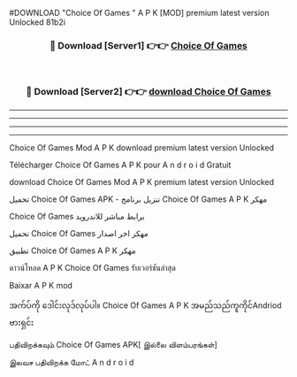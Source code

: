 #DOWNLOAD "Choice Of Games " A P K [MOD] premium latest version Unlocked 81b2i 



<div align="center">

<h3>🔴 Download [Server1] 👉👉 <a href="https://apkdownload12.web.app/?title=Choice Of Games ">Choice Of Games  </a></h3><br>

<h3>🔴 Download [Server2] 👉👉 <a href="https://apkdownload12.web.app/?title=Choice Of Games ">download Choice Of Games  </a></h3>
</div>


----------------------------------------------------------

----------------------------------------------------------

----------------------------------------------------------

----------------------------------------------------------


Choice Of Games  Mod A P K download premium latest version Unlocked

Télécharger  Choice Of Games  A P K pour A n d r o i d Gratuit

download Choice Of Games  Mod A P K premium latest version Unlocked

تحميل Choice Of Games  APK - تنزيل برنامج Choice Of Games  A P K مهكر

Choice Of Games  برابط مباشر للاندرويد

تحميل Choice Of Games  مهكر اخر اصدار

تطبيق Choice Of Games  A P K مهكر

ดาวน์โหลด A P K Choice Of Games  รับเวอร์ชันล่าสุด

Baixar A P K mod

အက်ပ်ကို ဒေါင်းလုဒ်လုပ်ပါ။ Choice Of Games  A P K အမည်သည်ကူကိုင်Andriod ဗားရှင်း

பதிவிறக்கவும் Choice Of Games  APK[ இல்லை விளம்பரங்கள்] 
 
இலவச பதிவிறக்க மோட் A n d r o i d



